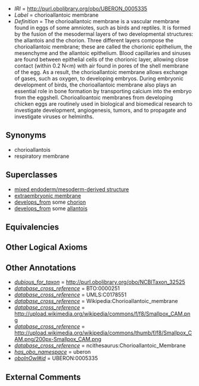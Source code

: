  * *IRI* = http://purl.obolibrary.org/obo/UBERON_0005335
 * *Label* = chorioallantoic membrane
 * *Definition* = The chorioallantoic membrane is a vascular membrane found in eggs of some amniotes, such as birds and reptiles. It is formed by the fusion of the mesodermal layers of two developmental structures: the allantois and the chorion. Three different layers compose the chorioallantoic membrane; these are called the chorionic epithelium, the mesenchyme and the allantoic epithelium. Blood capillaries and sinuses are found between epithelial cells of the chorionic layer, allowing close contact (within 0.2 N<m) with air found in pores of the shell membrane of the egg. As a result, the chorioallantoic membrane allows exchange of gases, such as oxygen, to developing embryos. During embryonic development of birds, the chorioallantoic membrane also plays an essential role in bone formation by transporting calcium into the embryo from the eggshell. Chorioalloantoic membranes from developing chicken eggs are routinely used in biological and biomedical research to investigate development, angiogenesis, tumors, and to propagate and investigate viruses or helminths.

## Synonyms

 * chorioallantois
 * respiratory membrane

## Superclasses

 * [mixed endoderm/mesoderm-derived structure](../../UBERON/77/UBERON_0000077.md)
 * [extraembryonic membrane](../../UBERON/31/UBERON_0005631.md)
 * [develops_from](../../RO/02/RO_0002202.md) some [chorion](../../UBERON/24/UBERON_0003124.md)
 * [develops_from](../../RO/02/RO_0002202.md) some [allantois](../../UBERON/40/UBERON_0004340.md)

## Equivalencies


## Other Logical Axioms


## Other Annotations

 * *[dubious_for_taxon](../../core#dubious/on/core#dubious_for_taxon.md)* = http://purl.obolibrary.org/obo/NCBITaxon_32525
 * *[database_cross_reference](../../ef/oboInOwl#hasDbXref.md)* = BTO:0000251
 * *[database_cross_reference](../../ef/oboInOwl#hasDbXref.md)* = UMLS:C0178551
 * *[database_cross_reference](../../ef/oboInOwl#hasDbXref.md)* = Wikipedia:Chorioallantoic_membrane
 * *[database_cross_reference](../../ef/oboInOwl#hasDbXref.md)* = http://upload.wikimedia.org/wikipedia/commons/f/f8/Smallpox_CAM.png
 * *[database_cross_reference](../../ef/oboInOwl#hasDbXref.md)* = http://upload.wikimedia.org/wikipedia/commons/thumb/f/f8/Smallpox_CAM.png/200px-Smallpox_CAM.png
 * *[database_cross_reference](../../ef/oboInOwl#hasDbXref.md)* = ncithesaurus:Chorioallantoic_Membrane
 * *[has_obo_namespace](../../ce/oboInOwl#hasOBONamespace.md)* = uberon
 * *[oboInOwl#id](../../id/oboInOwl#id.md)* = UBERON:0005335

## External Comments

